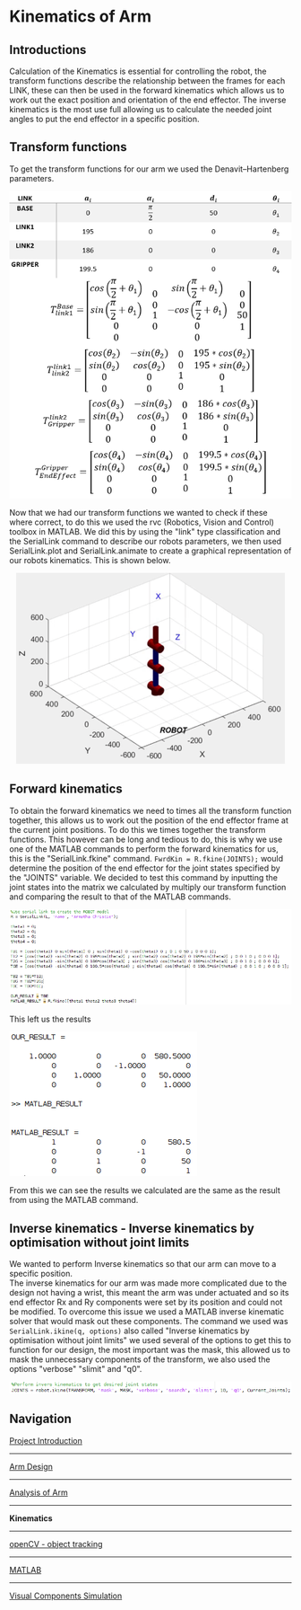 # Kinematics of Arm

## Introductions
Calculation of the Kinematics is essential for controlling the robot, the transform functions describe the relationship between the frames for each LINK, these can then be used in the forward kinematics which allows us to work out the exact position and orientation of the end effector. The inverse kinematics is the most use full allowing us to calculate the needed joint angles to put the end effector in a specific position.  

## Transform functions
To get the transform functions for our arm we used the Denavit–Hartenberg parameters.  
<p align="center">
<img src="https://raw.githubusercontent.com/AandJ/ROCO224/master/IMAGES/Transforms.PNG"/>  
</p>
Now that we had our transform functions we wanted to check if these where correct, to do this we used the rvc (Robotics, Vision and Control) toolbox in MATLAB.  
We did this by using the "link" type classification and the SerialLink command to describe our robots parameters, we then used SerialLink.plot and SerialLink.animate to create a graphical representation of our robots kinematics. This is shown below.  
<p align="center">
<img src="https://raw.githubusercontent.com/AandJ/ROCO224/master/IMAGES/Matlab_Kinetic_sim.gif"/>  
</p>

## Forward kinematics
To obtain the forward kinematics we need to times all the transform function together, this allows us to work out the position of the end effector frame at the current joint positions. To do this we times together the transform functions. This however can be long and tedious to do, this is why we use one of the MATLAB commands to perform the forward kinematics for us, this is the "SerialLink.fkine" command. `FwrdKin = R.fkine(JOINTS);` would determine the position of the end effector for the joint states specified by the "JOINTS" variable. We decided to test this command by inputting the joint states into the matrix we calculated by multiply our transform function and comparing the result to that of the MATLAB commands.  
<p align="center">
<img src="https://raw.githubusercontent.com/AandJ/ROCO224/master/IMAGES/FWRDKIN_1.png"/>  

This left us the results  

<img src="https://raw.githubusercontent.com/AandJ/ROCO224/master/IMAGES/FWRDKIN_2.png"/>  
</p>
From this we can see the results we calculated are the same as the result from using the MATLAB command.  

## Inverse kinematics - Inverse kinematics by optimisation without joint limits
We wanted to perform Inverse kinematics so that our arm can move to a specific position.  
The inverse kinematics for our arm was made more complicated due to the design not having a wrist, this meant the arm was under actuated and so its end effector Rx and Ry components were set by its position and could not be modified. To overcome this issue we used a MATLAB inverse kinematic solver that would mask out these components. The command we used was `SerialLink.ikine(q, options)` also called "Inverse kinematics by optimisation without joint limits" we used several of the options to get this to function for our design, the most important was the mask, this allowed us to mask the unnecessary components of the transform, we also used the options "verbose" "slimit" and "q0".  
<p align="center">
<img src="https://raw.githubusercontent.com/AandJ/ROCO224/master/IMAGES/Matlab_IKINE.png"/>  
</p>

## Navigation
[Project Introduction](https://github.com/AandJ/ROCO224/blob/master/ProjectIntroduction.md)  
***
[Arm Design](https://github.com/AandJ/ROCO224/blob/master/ArmDesign.md)  
***
[Analysis of Arm](https://github.com/AandJ/ROCO224/blob/master/ArmAnalysis.md)  
***
__Kinematics__  
***
[openCV - object tracking](https://github.com/AandJ/ROCO224/blob/master/openCV.md)  
***
[MATLAB](https://github.com/AandJ/ROCO224/blob/master/MATLAB.md)  
***
[Visual Components Simulation](https://github.com/AandJ/ROCO224/blob/master/VCS.md)  
